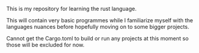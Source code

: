 This is my repository for learning the rust language.

This will contain very basic programmes while I familiarize myself with the languages nuances
before hopefully moving on to some bigger projects.

Cannot get the Cargo.toml to build or run any projects at this moment so those will be excluded for now.